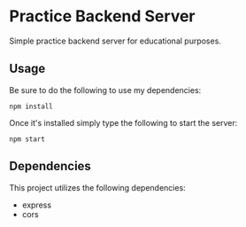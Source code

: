 # Practice Backend Server

Simple practice backend server for educational purposes. 

## Usage

Be sure to do the following to use my dependencies:

```terminal
npm install 
```

Once it's installed simply type the following to start the server: 

```terminal
npm start
```

## Dependencies 

This project utilizes the following dependencies:

- express
- cors 
